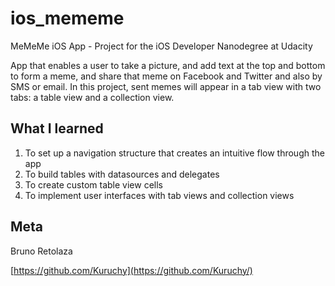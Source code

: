 # ios_mememe
MeMeMe iOS App - Project for the iOS Developer Nanodegree at Udacity

App that enables a user to take a picture, and add text at the top and bottom to form a meme, and share that meme on Facebook and Twitter and also by SMS or email. In this project, sent memes will appear in a tab view with two tabs: a table view and a collection view.

## What I learned

1. To set up a navigation structure that creates an intuitive flow through the app
2. To build tables with datasources and delegates
3. To create custom table view cells
4. To implement user interfaces with tab views and collection views

## Meta

Bruno Retolaza

[https://github.com/Kuruchy](https://github.com/Kuruchy/)

